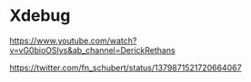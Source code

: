# Xdebug


https://www.youtube.com/watch?v=vG0bioOSlys&ab_channel=DerickRethans

https://twitter.com/fn_schubert/status/1379871521720664067


